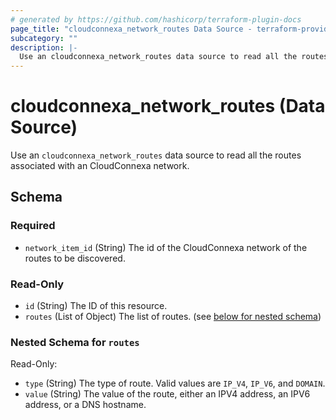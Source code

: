 ```yaml
---
# generated by https://github.com/hashicorp/terraform-plugin-docs
page_title: "cloudconnexa_network_routes Data Source - terraform-provider-cloudconnexa"
subcategory: ""
description: |-
  Use an cloudconnexa_network_routes data source to read all the routes associated with an CloudConnexa network.
---
```


# cloudconnexa_network_routes (Data Source)

Use an `cloudconnexa_network_routes` data source to read all the routes associated with an CloudConnexa network.



<!-- schema generated by tfplugindocs -->
## Schema

### Required

- `network_item_id` (String) The id of the CloudConnexa network of the routes to be discovered.

### Read-Only

- `id` (String) The ID of this resource.
- `routes` (List of Object) The list of routes. (see [below for nested schema](#nestedatt--routes))

<a id="nestedatt--routes"></a>
### Nested Schema for `routes`

Read-Only:

- `type` (String) The type of route. Valid values are `IP_V4`, `IP_V6`, and `DOMAIN`.
- `value` (String) The value of the route, either an IPV4 address, an IPV6 address, or a DNS hostname.


